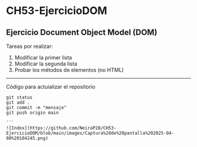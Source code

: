 # CH53-EjercicioDOM
## Ejercicio Document Object Model (DOM)

Tareas por realizar:

1. Modificar la primer lista
2. Modificar la segunda lista 
3. Probar los métodos de elementos (no HTML)

--- 
Código para actuializar el repositorio
````
git status
git add .
git commit -m "mensaje"
git push origin main

```
![Index](https://github.com/NeiraP28/CH53-EjercicioDOM/blob/main/images/Captura%20de%20pantalla%202025-04-08%20104245.png)
